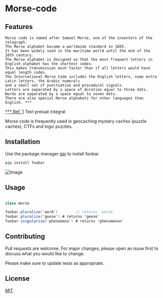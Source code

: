 # Morse-code

## Features

    Morse code is named after Samuel Morse, one of the inventors of the telegraph. 
    The Morse alphabet became a worldwide standard in 1865. 
    It has been widely used in the maritime world until the end of the 20th century.
    The Morse alphabet is designed so that the most frequent letters in English alphabet has the shortest codes.
    This makes transmission much faster than if all letters would have equal length codes.
    The International Morse Code includes the English letters, some extra Latin letters, the Arabic numerals 
    and a small set of punctuation and procedural signals.
    Letters are separated by a space of duration equal to three dots.
    Words are separated by a space equal to seven dots.
    There are also special Morse alphabets for other languages than English. ***
    
   
   [***  Ref.`1](https://www.boxentriq.com/code-breaking/morse-code/)  Text preluat integral
     

Morse code is frequently used in geocaching mystery caches (puzzle caches), CTFs and logic puzzles. 

## Installation

Use the package manager [pip](https://pip.pypa.io/en/stable/) to install foobar.

```bash
pip install foobar
```
![Image](https://www.boxentriq.com/img/morse-code/morse-code-overview.png)

## Usage

```cs

class morse

foobar.pluralize('word')        // returns 'words'
foobar.pluralize('goose') # returns 'geese'
foobar.singularize('phenomena') # returns 'phenomenon'
```

## Contributing
Pull requests are welcome. For major changes, please open an issue first to discuss what you would like to change.

Please make sure to update tests as appropriate.

## License
[MIT](https://choosealicense.com/licenses/mit/)
